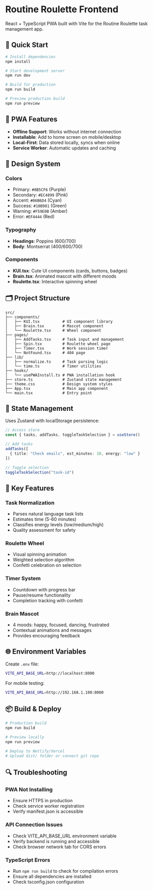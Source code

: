 # Routine Roulette Frontend

React + TypeScript PWA built with Vite for the Routine Roulette task management app.

## 🚀 Quick Start

```bash
# Install dependencies
npm install

# Start development server
npm run dev

# Build for production
npm run build

# Preview production build
npm run preview
```

## 📱 PWA Features

- **Offline Support**: Works without internet connection
- **Installable**: Add to home screen on mobile/desktop
- **Local-First**: Data stored locally, syncs when online
- **Service Worker**: Automatic updates and caching

## 🎨 Design System

### Colors
- Primary: `#8B5CF6` (Purple)
- Secondary: `#EC4899` (Pink) 
- Accent: `#06B6D4` (Cyan)
- Success: `#10B981` (Green)
- Warning: `#F59E0B` (Amber)
- Error: `#EF4444` (Red)

### Typography
- **Headings**: Poppins (600/700)
- **Body**: Montserrat (400/600/700)

### Components
- **KUI.tsx**: Cute UI components (cards, buttons, badges)
- **Brain.tsx**: Animated mascot with different moods
- **Roulette.tsx**: Interactive spinning wheel

## 🗂️ Project Structure

```
src/
├── components/
│   ├── KUI.tsx          # UI component library
│   ├── Brain.tsx        # Mascot component
│   └── Roulette.tsx     # Wheel component
├── pages/
│   ├── AddTasks.tsx     # Task input and management
│   ├── Spin.tsx         # Roulette wheel page
│   ├── Timer.tsx        # Work session timer
│   └── NotFound.tsx     # 404 page
├── lib/
│   ├── normalize.ts     # Task parsing logic
│   └── time.ts          # Timer utilities
├── hooks/
│   └── usePWAInstall.ts # PWA installation hook
├── store.ts             # Zustand state management
├── theme.css            # Design system styles
├── App.tsx              # Main app component
└── main.tsx             # Entry point
```

## 🔧 State Management

Uses Zustand with localStorage persistence:

```typescript
// Access store
const { tasks, addTasks, toggleTaskSelection } = useStore()

// Add tasks
addTasks([
  { title: "Check emails", est_minutes: 10, energy: "low" }
])

// Toggle selection
toggleTaskSelection("task-id")
```

## 🎯 Key Features

### Task Normalization
- Parses natural language task lists
- Estimates time (5-60 minutes)
- Classifies energy levels (low/medium/high)
- Quality assessment for safety

### Roulette Wheel
- Visual spinning animation
- Weighted selection algorithm
- Confetti celebration on selection

### Timer System
- Countdown with progress bar
- Pause/resume functionality
- Completion tracking with confetti

### Brain Mascot
- 4 moods: happy, focused, dancing, frustrated
- Contextual animations and messages
- Provides encouraging feedback

## 🌐 Environment Variables

Create `.env` file:
```bash
VITE_API_BASE_URL=http://localhost:8000
```

For mobile testing:
```bash
VITE_API_BASE_URL=http://192.168.1.100:8000
```

## 📦 Build & Deploy

```bash
# Production build
npm run build

# Preview locally
npm run preview

# Deploy to Netlify/Vercel
# Upload dist/ folder or connect git repo
```

## 🔍 Troubleshooting

### PWA Not Installing
- Ensure HTTPS in production
- Check service worker registration
- Verify manifest.json is accessible

### API Connection Issues
- Check VITE_API_BASE_URL environment variable
- Verify backend is running and accessible
- Check browser network tab for CORS errors

### TypeScript Errors
- Run `npm run build` to check for compilation errors
- Ensure all dependencies are installed
- Check tsconfig.json configuration
